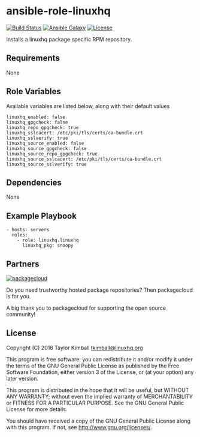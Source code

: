 # ansible-role-linuxhq

[![Build Status](https://travis-ci.org/linuxhq/ansible-role-linuxhq.svg?branch=master)](https://travis-ci.org/linuxhq/ansible-role-linuxhq)
[![Ansible Galaxy](https://img.shields.io/badge/ansible--galaxy-linuxhq-blue.svg?style=flat)](https://galaxy.ansible.com/linuxhq/linuxhq)
[![License](https://img.shields.io/badge/license-GPLv3-brightgreen.svg?style=flat)](COPYING)

Installs a linuxhq package specific RPM repository.

## Requirements

None

## Role Variables

Available variables are listed below, along with their default values

    linuxhq_enabled: false
    linuxhq_gpgcheck: false
    linuxhq_repo_gpgcheck: true
    linuxhq_sslcacert: /etc/pki/tls/certs/ca-bundle.crt
    linuxhq_sslverify: true
    linuxhq_source_enabled: false
    linuxhq_source_gpgcheck: false
    linuxhq_source_repo_gpgcheck: true
    linuxhq_source_sslcacert: /etc/pki/tls/certs/ca-bundle.crt
    linuxhq_source_sslverify: true

## Dependencies

None

## Example Playbook

    - hosts: servers
      roles:
        - role: linuxhq.linuxhq
          linuxhq_pkg: snoopy

## Partners

[![packagecloud](http://dka575ofm4ao0.cloudfront.net/pages-transactional_logos/retina/10543/gKme3F4XRaC5EyKJzKsA)](https://packagecloud.io)

Do you need trustworthy hosted package repositories?  Then packagecloud is for you.

A big thank you to packagecloud for supporting the open source community!

## License

Copyright (C) 2018 Taylor Kimball <tkimball@linuxhq.org>

This program is free software: you can redistribute it and/or modify
it under the terms of the GNU General Public License as published by
the Free Software Foundation, either version 3 of the License, or
(at your option) any later version.

This program is distributed in the hope that it will be useful,
but WITHOUT ANY WARRANTY; without even the implied warranty of
MERCHANTABILITY or FITNESS FOR A PARTICULAR PURPOSE. See the
GNU General Public License for more details.

You should have received a copy of the GNU General Public License
along with this program. If not, see <http://www.gnu.org/licenses/>.
